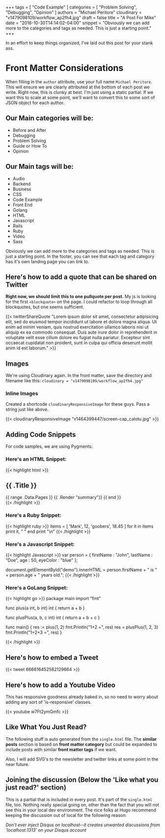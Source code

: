 +++
tags = [
  "Code Example"
]
categories = [
  "Problem Solving",
  "Debugging",
  "Opinion"
]
authors = "Michael Peritore"
cloudinary = "v1479098109/workflow_ap2fh4.jpg"
draft = false
title = "A Post For Mike"
date = "2016-10-30T14:14:02-04:00"
snippet = "Obviously we can add more to the categories and tags as needed. This is just a starting point."
+++

In an effort to keep things organized, I've laid out this post for your stank ass.

# Front Matter Considerations

When filling in the `author` attribute, use your full name `Michael Peritore`. This will ensure we are clearly attributed at the bottom of each post we write. Right now, this is clunky at best. I'm just using a static partial. If we want this to scale at some point, we'll want to convert this to some sort of JSON object for each author.

## Our Main categories will be:

- Before and After
- Debugging
- Problem Solving
- Guide or How To
- Opinion

## Our Main tags will be:

- Audio
- Backend
- Business
- CSS
- Code Example
- Front End
- Golang
- HTML
- Javascript
- Rails
- Ruby
- Video
- Sass

Obviously we can add more to the categories and tags as needed. This is just a starting point. In the footer, you can see that each tag and category has it's own landing page you can link to.

## Here's how to add a quote that can be shared on Twitter

**Right now, we should limit this to one pullquote per post.** My js is looking for the first `<blockquote>` on the page. I could refactor to loop through all blockquotes, but one seems sufficient.

{{< twitterShareQuote "Lorem ipsum dolor sit amet, consectetur adipisicing elit, sed do eiusmod tempor incididunt ut labore et dolore magna aliqua. Ut enim ad minim veniam, quis nostrud exercitation ullamco laboris nisi ut aliquip ex ea commodo consequat. Duis aute irure dolor in reprehenderit in voluptate velit esse cillum dolore eu fugiat nulla pariatur. Excepteur sint occaecat cupidatat non proident, sunt in culpa qui officia deserunt mollit anim id est laborum." >}}


## Images
We're using Cloudinary again. In the front matter, save the directory and filename like this: `cloudinary = "v1479098109/workflow_ap2fh4.jpg"`

### Inline Images

Created a shortcode `cloudinaryResponsiveImage` for these guys. Pass a string just like above.

{{< cloudinaryResponsiveImage "v1464399447/screen-cap_calotu.jpg" >}}

## Adding Code Snippets

For code samples, we are using Pygments:

### Here's an HTML Snippet:

{{< highlight html >}}
<section id="main">
  <div>
    <h1 id="title">{{ .Title }}</h1>
    {{ range .Data.Pages }}
      {{ .Render "summary"}}
    {{ end }}
  </div>
</section>
{{< /highlight >}}

### Here's a Ruby Snippet:

{{< highlight ruby >}}
items = [ 'Mark', 12, 'goobers', 18.45 ]
for it in items
    print it, " "
end
print "\n"
{{< /highlight >}}

### Here's a Javascript Snippet:

{{< highlight Javascript >}}
var person = {
  firstName : "John",
  lastName  : "Doe",
  age       : 50,
  eyeColor  : "blue"
};

document.getElementById("demo").innerHTML = person.firstName + " is " + person.age + " years old.";
{{< /highlight >}}

### Here's a GoLang Snippet:

{{< highlight go >}}
package main
import "fmt"

func plus(a int, b int) int {
  return a + b
}

func plusPlus(a, b, c int) int {
  return a + b + c
}

func main() {
  res := plus(1, 2)
  fmt.Println("1+2 =", res)
  res = plusPlus(1, 2, 3)
  fmt.Println("1+2+3 =", res)
}

{{< /highlight >}}

## Here's how to embed a Tweet

{{< tweet 666616452582129664 >}}

## Here's how to add a Youtube Video

This has responsive goodness already baked in, so no need to worry about adding any sort of 'is-responsive' classes.

{{< youtube w7Ft2ymGmfc >}}

## Like What You Just Read?

The following stuff is auto generated from the `single.html` file. The **similar posts** section is based on **front matter category** but could be expanded to include posts with similar **front matter tags** if we want.

Also, I will add SVG's to the newsletter and twitter links at some point in the near future.


## Joining the discussion (Below the 'Like what you just read?' section)

This is a partial that is included in every post. It's part of the `single.html` file, too. Nothing really special going on, other than the fact that you will not see this in your local dev environment. The nice folks at Hugo recommend keeping the discussion out of local for the following reason:

<em>Don't ever inject Disqus on localhost--it creates unwanted discussions from 'localhost:1313' on your Disqus account</em>
